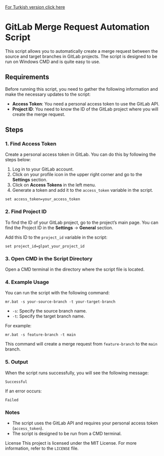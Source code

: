 [For Turkish version click here](README.tr.md)

# GitLab Merge Request Automation Script

This script allows you to automatically create a merge request between the source and target branches in GitLab projects. The script is designed to be run on Windows CMD and is quite easy to use.

## Requirements

Before running this script, you need to gather the following information and make the necessary updates to the script:

- **Access Token**: You need a personal access token to use the GitLab API.
- **Project ID**: You need to know the ID of the GitLab project where you will create the merge request.

## Steps

### 1. Find Access Token
Create a personal access token in GitLab. You can do this by following the steps below:

1. Log in to your GitLab account.
2. Click on your profile icon in the upper right corner and go to the **Settings** section.
3. Click on **Access Tokens** in the left menu.
4. Generate a token and add it to the `access_token` variable in the script.

```batch
set access_token=your_access_token
```

### 2. Find Project ID
To find the ID of your GitLab project, go to the project’s main page. You can find the Project ID in the **Settings** -> **General** section.

Add this ID to the `project_id` variable in the script:
```batch
set project_id=glpat_your_project_id
```

### 3. Open CMD in the Script Directory
Open a CMD terminal in the directory where the script file is located.

### 4. Example Usage
You can run the script with the following command:
```batch
mr.bat -s your-source-branch -t your-target-branch
```

- `-s`: Specify the source branch name.
- `-t`: Specify the target branch name.

For example:
```batch
mr.bat -s feature-branch -t main
```
This command will create a merge request from `feature-branch` to the `main` branch.

### 5. Output
When the script runs successfully, you will see the following message:
```
Successful
```

If an error occurs:
```
Failed
```

### Notes
- The script uses the GitLab API and requires your personal access token (`access_token`).
- The script is designed to be run from a CMD terminal.

License
This project is licensed under the MIT License. For more information, refer to the `LICENSE` file.

